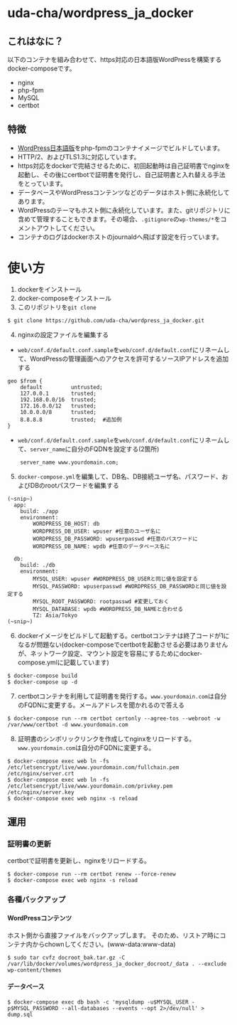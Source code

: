 # uda-cha/wordpress_ja_docker

## これはなに？

以下のコンテナを組み合わせて、https対応の日本語版WordPressを構築するdocker-composeです。

- nginx
- php-fpm
- MySQL
- certbot

## 特徴

- [WordPress日本語版](https://ja.wordpress.org/about-wp-ja/)をphp-fpmのコンテナイメージでビルドしています。
- HTTP/2、およびTLS1.3に対応しています。
- https対応をdockerで完結させるために、初回起動時は自己証明書でnginxを起動し、その後にcertbotで証明書を発行し、自己証明書と入れ替える手法をとっています。
- データベースやWordPressコンテンツなどのデータはホスト側に永続化してあります。
- WordPressのテーマもホスト側に永続化しています。また、gitリポジトリに含めて管理することもできます。その場合、`.gitignore`の`wp-themes/*`をコメントアウトしてください。
- コンテナのログはdockerホストのjournaldへ飛ばす設定を行っています。

# 使い方

1. dockerをインストール
2. docker-composeをインストール
3. このリポジトリを`git clone`

```
$ git clone https://github.com/uda-cha/wordpress_ja_docker.git
```

4. nginxの設定ファイルを編集する

- `web/conf.d/default.conf.sample`を`web/conf.d/default.conf`にリネームして、WordPressの管理画面へのアクセスを許可するソースIPアドレスを追加する

```
geo $from {
    default         untrusted;
    127.0.0.1       trusted;
    192.168.0.0/16  trusted;
    172.16.0.0/12   trusted;
    10.0.0.0/8      trusted;
    8.8.8.8         trusted;  #追加例
}
```

- `web/conf.d/default.conf.sample`を`web/conf.d/default.conf`にリネームして、`server_name`に自分のFQDNを設定する(2箇所)

```
    server_name www.yourdomain.com;
```

5. `docker-compose.yml`を編集して、DB名、DB接続ユーザ名、パスワード、およびDBのrootパスワードを編集する

```
(~snip~)
  app:
    build: ./app
    environment:
        WORDPRESS_DB_HOST: db
        WORDPRESS_DB_USER: wpuser #任意のユーザ名に
        WORDPRESS_DB_PASSWORD: wpuserpasswd #任意のパスワードに
        WORDPRESS_DB_NAME: wpdb #任意のデータベース名に

  db:
    build: ./db
    environment:
        MYSQL_USER: wpuser #WORDPRESS_DB_USERと同じ値を設定する
        MYSQL_PASSWORD: wpuserpasswd #WORDPRESS_DB_PASSWORDと同じ値を設定する
        MYSQL_ROOT_PASSWORD: rootpasswd #変更しておく
        MYSQL_DATABASE: wpdb #WORDPRESS_DB_NAMEと合わせる
        TZ: Asia/Tokyo
(~snip~)
```

6. dockerイメージをビルドして起動する。certbotコンテナは終了コードが1になるが問題ない(docker-composeでcertbotを起動させる必要はありませんが、ネットワーク設定、マウント設定を容易にするためにdocker-compose.ymlに記載しています)

```
$ docker-compose build
$ docker-compose up -d
```

7. certbotコンテナを利用して証明書を発行する。`www.yourdomain.com`は自分のFQDNに変更する。メールアドレスを聞かれるので答える

```
$ docker-compose run --rm certbot certonly --agree-tos --webroot -w /var/www/certbot -d www.yourdomain.com
```

8. 証明書のシンボリックリンクを作成してnginxをリロードする。`www.yourdomain.com`は自分のFQDNに変更する。

```
$ docker-compose exec web ln -fs /etc/letsencrypt/live/www.yourdomain.com/fullchain.pem /etc/nginx/server.crt
$ docker-compose exec web ln -fs /etc/letsencrypt/live/www.yourdomain.com/privkey.pem /etc/nginx/server.key
$ docker-compose exec web nginx -s reload
```

## 運用

### 証明書の更新

certbotで証明書を更新し、nginxをリロードする。

```
$ docker-compose run --rm certbot renew --force-renew
$ docker-compose exec web nginx -s reload
```

### 各種バックアップ

#### WordPressコンテンツ

ホスト側から直接ファイルをバックアップします。
そのため、リストア時にコンテナ内からchownしてください。(www-data:www-data)

```
$ sudo tar cvfz docroot_bak.tar.gz -C /var/lib/docker/volumes/wordpress_ja_docker_docroot/_data . --exclude wp-content/themes
```

#### データベース

```
$ docker-compose exec db bash -c 'mysqldump -u$MYSQL_USER -p$MYSQL_PASSWORD --all-databases --events --opt 2>/dev/null' > dump.sql
```
